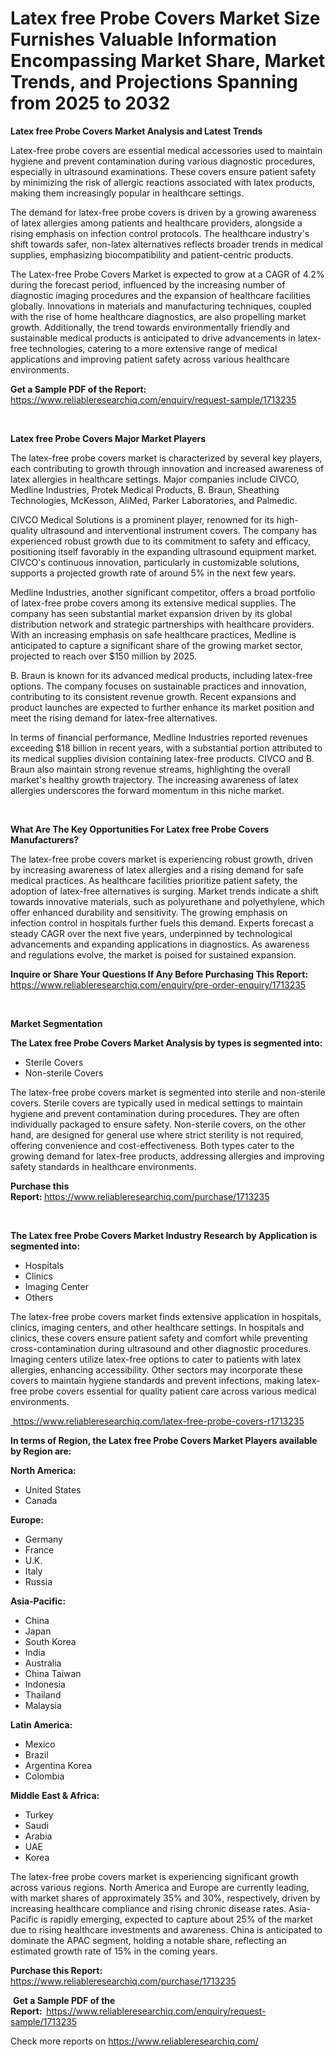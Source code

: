 <p><h1>Latex free Probe Covers Market Size Furnishes Valuable Information Encompassing Market Share, Market Trends, and Projections Spanning from 2025 to 2032</h1></p><p><strong>Latex free Probe Covers Market Analysis and Latest Trends</strong></p>
<p><p>Latex-free probe covers are essential medical accessories used to maintain hygiene and prevent contamination during various diagnostic procedures, especially in ultrasound examinations. These covers ensure patient safety by minimizing the risk of allergic reactions associated with latex products, making them increasingly popular in healthcare settings. </p><p>The demand for latex-free probe covers is driven by a growing awareness of latex allergies among patients and healthcare providers, alongside a rising emphasis on infection control protocols. The healthcare industry's shift towards safer, non-latex alternatives reflects broader trends in medical supplies, emphasizing biocompatibility and patient-centric products. </p><p>The Latex-free Probe Covers Market is expected to grow at a CAGR of 4.2% during the forecast period, influenced by the increasing number of diagnostic imaging procedures and the expansion of healthcare facilities globally. Innovations in materials and manufacturing techniques, coupled with the rise of home healthcare diagnostics, are also propelling market growth. Additionally, the trend towards environmentally friendly and sustainable medical products is anticipated to drive advancements in latex-free technologies, catering to a more extensive range of medical applications and improving patient safety across various healthcare environments.</p></p>
<p><strong>Get a Sample PDF of the Report:&nbsp;</strong> <a href="https://www.reliableresearchiq.com/enquiry/request-sample/1713235?utm_campaign=3130&utm_medium=2&utm_source=Github&utm_content=ia&utm_term=28032025&utm_id=latex-free-probe-covers">https://www.reliableresearchiq.com/enquiry/request-sample/1713235</a></p>
<p>&nbsp;</p>
<p><strong>Latex free Probe Covers Major Market Players</strong></p>
<p><p>The latex-free probe covers market is characterized by several key players, each contributing to growth through innovation and increased awareness of latex allergies in healthcare settings. Major companies include CIVCO, Medline Industries, Protek Medical Products, B. Braun, Sheathing Technologies, McKesson, AliMed, Parker Laboratories, and Palmedic.</p><p>CIVCO Medical Solutions is a prominent player, renowned for its high-quality ultrasound and interventional instrument covers. The company has experienced robust growth due to its commitment to safety and efficacy, positioning itself favorably in the expanding ultrasound equipment market. CIVCO's continuous innovation, particularly in customizable solutions, supports a projected growth rate of around 5% in the next few years.</p><p>Medline Industries, another significant competitor, offers a broad portfolio of latex-free probe covers among its extensive medical supplies. The company has seen substantial market expansion driven by its global distribution network and strategic partnerships with healthcare providers. With an increasing emphasis on safe healthcare practices, Medline is anticipated to capture a significant share of the growing market sector, projected to reach over $150 million by 2025.</p><p>B. Braun is known for its advanced medical products, including latex-free options. The company focuses on sustainable practices and innovation, contributing to its consistent revenue growth. Recent expansions and product launches are expected to further enhance its market position and meet the rising demand for latex-free alternatives.</p><p>In terms of financial performance, Medline Industries reported revenues exceeding $18 billion in recent years, with a substantial portion attributed to its medical supplies division containing latex-free products. CIVCO and B. Braun also maintain strong revenue streams, highlighting the overall market's healthy growth trajectory. The increasing awareness of latex allergies underscores the forward momentum in this niche market.</p></p>
<p>&nbsp;</p>
<p><strong>What Are The Key Opportunities For Latex free Probe Covers Manufacturers?</strong></p>
<p><p>The latex-free probe covers market is experiencing robust growth, driven by increasing awareness of latex allergies and a rising demand for safe medical practices. As healthcare facilities prioritize patient safety, the adoption of latex-free alternatives is surging. Market trends indicate a shift towards innovative materials, such as polyurethane and polyethylene, which offer enhanced durability and sensitivity. The growing emphasis on infection control in hospitals further fuels this demand. Experts forecast a steady CAGR over the next five years, underpinned by technological advancements and expanding applications in diagnostics. As awareness and regulations evolve, the market is poised for sustained expansion.</p></p>
<p><strong>Inquire or Share Your Questions If Any Before Purchasing This Report:</strong> <a href="https://www.reliableresearchiq.com/enquiry/pre-order-enquiry/1713235?utm_campaign=3130&utm_medium=2&utm_source=Github&utm_content=ia&utm_term=28032025&utm_id=latex-free-probe-covers">https://www.reliableresearchiq.com/enquiry/pre-order-enquiry/1713235</a></p>
<p>&nbsp;</p>
<p><strong>Market Segmentation</strong></p>
<p><strong>The Latex free Probe Covers Market Analysis by types is segmented into:</strong></p>
<p><ul><li>Sterile Covers</li><li>Non-sterile Covers</li></ul></p>
<p><p>The latex-free probe covers market is segmented into sterile and non-sterile covers. Sterile covers are typically used in medical settings to maintain hygiene and prevent contamination during procedures. They are often individually packaged to ensure safety. Non-sterile covers, on the other hand, are designed for general use where strict sterility is not required, offering convenience and cost-effectiveness. Both types cater to the growing demand for latex-free products, addressing allergies and improving safety standards in healthcare environments.</p></p>
<p><strong>Purchase this Report:&nbsp;</strong><a href="https://www.reliableresearchiq.com/purchase/1713235?utm_campaign=3130&utm_medium=2&utm_source=Github&utm_content=ia&utm_term=28032025&utm_id=latex-free-probe-covers">https://www.reliableresearchiq.com/purchase/1713235</a></p>
<p>&nbsp;</p>
<p><strong>The Latex free Probe Covers Market Industry Research by Application is segmented into:</strong></p>
<p><ul><li>Hospitals</li><li>Clinics</li><li>Imaging Center</li><li>Others</li></ul></p>
<p><p>The latex-free probe covers market finds extensive application in hospitals, clinics, imaging centers, and other healthcare settings. In hospitals and clinics, these covers ensure patient safety and comfort while preventing cross-contamination during ultrasound and other diagnostic procedures. Imaging centers utilize latex-free options to cater to patients with latex allergies, enhancing accessibility. Other sectors may incorporate these covers to maintain hygiene standards and prevent infections, making latex-free probe covers essential for quality patient care across various medical environments.</p></p>
<p><a href="https://www.reliableresearchiq.com/latex-free-probe-covers-r1713235?utm_campaign=3130&utm_medium=2&utm_source=Github&utm_content=ia&utm_term=28032025&utm_id=latex-free-probe-covers">&nbsp;https://www.reliableresearchiq.com/latex-free-probe-covers-r1713235</a></p>
<p><strong>In terms of Region, the Latex free Probe Covers Market Players available by Region are:</strong></p>
<p>
    <p> <strong> North America: </strong>
        <ul>
            <li>United States</li>
            <li>Canada</li>
        </ul>
        </p> 
    <p> <strong> Europe: </strong>
        <ul>
            <li>Germany</li>
            <li>France</li>
            <li>U.K.</li>
            <li>Italy</li>
            <li>Russia</li>
        </ul>
        </p> 
    <p> <strong> Asia-Pacific: </strong>
        <ul>
            <li>China</li>
            <li>Japan</li>
            <li>South Korea</li>
            <li>India</li>
            <li>Australia</li>
            <li>China Taiwan</li>
            <li>Indonesia</li>
            <li>Thailand</li>
            <li>Malaysia</li>
        </ul>
        </p> 
    <p> <strong> Latin America: </strong>
        <ul>
            <li>Mexico</li>
            <li>Brazil</li>
            <li>Argentina Korea</li>
            <li>Colombia</li>
        </ul>
        </p> 
    <p> <strong> Middle East & Africa: </strong>
        <ul>
            <li>Turkey</li>
            <li>Saudi</li>
            <li>Arabia</li>
            <li>UAE</li>
            <li>Korea</li>
        </ul>
    </p>
    </p>
<p><p>The latex-free probe covers market is experiencing significant growth across various regions. North America and Europe are currently leading, with market shares of approximately 35% and 30%, respectively, driven by increasing healthcare compliance and rising chronic disease rates. Asia-Pacific is rapidly emerging, expected to capture about 25% of the market due to rising healthcare investments and awareness. China is anticipated to dominate the APAC segment, holding a notable share, reflecting an estimated growth rate of 15% in the coming years.</p></p>
<p><strong>Purchase this Report: </strong><a href="https://www.reliableresearchiq.com/purchase/1713235?utm_campaign=3130&utm_medium=2&utm_source=Github&utm_content=ia&utm_term=28032025&utm_id=latex-free-probe-covers">https://www.reliableresearchiq.com/purchase/1713235</a></p>
<p>&nbsp;<strong>Get a Sample PDF of the Report:&nbsp;&nbsp;</strong><a href="https://www.reliableresearchiq.com/enquiry/request-sample/1713235?utm_campaign=3130&utm_medium=2&utm_source=Github&utm_content=ia&utm_term=28032025&utm_id=latex-free-probe-covers">https://www.reliableresearchiq.com/enquiry/request-sample/1713235</a></p>
<p><strong></strong></p>
<p>Check more reports on <a href="https://www.reliableresearchiq.com/?utm_campaign=3130&utm_medium=2&utm_source=Github&utm_content=ia&utm_term=28032025&utm_id=latex-free-probe-covers">https://www.reliableresearchiq.com/</a></p>